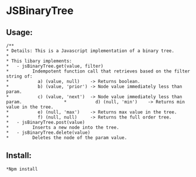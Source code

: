# JSBinaryTree

## Usage:
    /**
    * Details: This is a Javascript implementation of a binary tree.
    *
    * This libary implements:
    *   - jsBinaryTree.get(value, filter)  
    *         Indempotent function call that retrieves based on the filter string of:
    *           a) (value, null)    -> Returns boolean.
    *           b) (value, 'prior') -> Node value immediately less than param.
    *           c) (value, 'next')  -> Node value immediately less than param.                *           d) (null, 'min')    -> Returns min value in the tree.
    *           e) (null, 'max')    -> Returns max value in the tree.
    *           f) (null, null)     -> Returns the full order tree.
    *   - jsBinaryTree.post(value)
    *         Inserts a new node into the tree.
    *   - jsBinaryTree.delete(value)
    *         Deletes the node of the param value.

## Install:
    *Npm install
